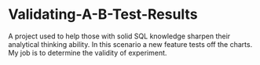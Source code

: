 # Validating-A-B-Test-Results
A project used to help those with solid SQL knowledge sharpen their analytical thinking ability.  In this scenario a new feature tests off the charts.  My job is to determine the validity of experiment.
